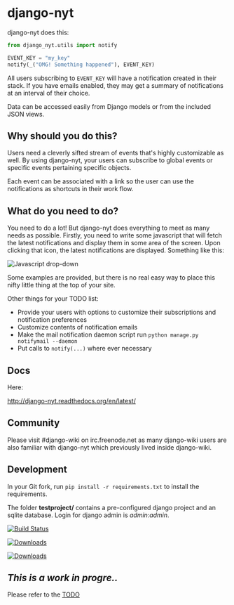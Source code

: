 django-nyt
=============

django-nyt does this:

```python
from django_nyt.utils import notify

EVENT_KEY = "my_key"
notify(_("OMG! Something happened"), EVENT_KEY)
```

All users subscribing to `EVENT_KEY` will have a notification created in their
stack. If you have emails enabled, they may get a summary of notifications at an
interval of their choice.

Data can be accessed easily from Django models or from the included JSON views.

Why should you do this?
-----------------------

Users need a cleverly sifted stream of events that's highly customizable as well.
By using django-nyt, your users can subscribe to global events or specific events
pertaining specific objects.

Each event can be associated with a link so the user can use the notifications as
shortcuts in their work flow.

What do you need to do?
-----------------------

You need to do a lot! But django-nyt does everything to meet as many needs as possible.
Firstly, you need to write some javascript that will fetch the latest notifications
and display them in some area of the screen. Upon clicking that icon, the latest
notifications are displayed. Something like this:

![Javascript drop-down](https://raw2.github.com/benjaoming/django-nyt/master/docs/misc/screenshot_dropdown.png)

Some examples are provided, but there is no real easy way to place this nifty
little thing at the top of your site.

Other things for your TODO list:

 * Provide your users with options to customize their subscriptions and notification preferences
 * Customize contents of notification emails
 * Make the mail notification daemon script run `python manage.py notifymail --daemon`
 * Put calls to `notify(...)` where ever necessary

Docs
-----

Here:

http://django-nyt.readthedocs.org/en/latest/

Community
---------

Please visit #django-wiki on irc.freenode.net as many django-wiki users are also familiar with django-nyt which previously lived inside django-wiki.

Development
------------

In your Git fork, run `pip install -r requirements.txt` to install the requirements.

The folder **testproject/** contains a pre-configured django project and an sqlite database. Login for django admin is *admin:admin*.

[![Build Status](https://travis-ci.org/benjaoming/django-nyt.png?branch=master)](https://travis-ci.org/benjaoming/django-nyt)

[![Downloads](https://pypip.in/d/django-nyt/badge.png)](https://pypi.python.org/pypi/django-nyt)

[![Downloads](https://pypip.in/v/django-nyt/badge.png)](https://pypi.python.org/pypi/django-nyt)

*This is a work in progre..*
----------------------------

Please refer to the [TODO](https://github.com/benjaoming/django-nyt/blob/master/TODO.md)
